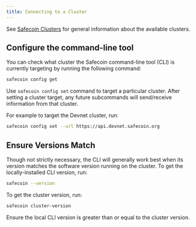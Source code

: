 ```yaml
---
title: Connecting to a Cluster
---
```


See [Safecoin Clusters](../clusters.md) for general information about the
available clusters.

## Configure the command-line tool

You can check what cluster the Safecoin command-line tool (CLI) is currently targeting by
running the following command:

```bash
safecoin config get
```

Use `safecoin config set` command to target a particular cluster. After setting
a cluster target, any future subcommands will send/receive information from that
cluster.

For example to target the Devnet cluster, run:

```bash
safecoin config set --url https://api.devnet.safecoin.org
```

## Ensure Versions Match

Though not strictly necessary, the CLI will generally work best when its version
matches the software version running on the cluster. To get the locally-installed
CLI version, run:

```bash
safecoin --version
```

To get the cluster version, run:

```bash
safecoin cluster-version
```

Ensure the local CLI version is greater than or equal to the cluster version.
